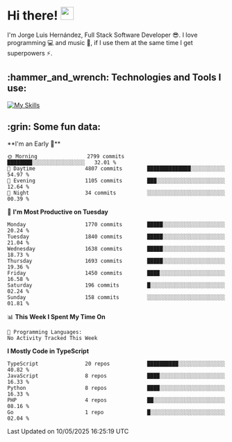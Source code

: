 <h1 align="left">
 <abc>
  <br>Hi there! <img src="https://user-images.githubusercontent.com/42378118/110234147-e3259600-7f4e-11eb-95be-0c4047144dea.gif" width="30"><br>
 </abc>
</h1>

I'm Jorge Luis Hernández, Full Stack Software Developer :sunglasses:. I love programming :computer: and music :musical_score:, if I use them at the same time I get superpowers :zap:. 


<h2 align="left">:hammer_and_wrench: Technologies and Tools I use:</h2>

[![My Skills](https://skillicons.dev/icons?i=js,ts,html,css,py,vue,react,next,nest,postgres,mysql)](https://skillicons.dev)

<h2 align="left">:grin: Some fun data:</h2>
<!--START_SECTION:waka-->
**I'm an Early 🐤** 

```text
🌞 Morning                2799 commits        ████████░░░░░░░░░░░░░░░░░   32.01 % 
🌆 Daytime                4807 commits        ██████████████░░░░░░░░░░░   54.97 % 
🌃 Evening                1105 commits        ███░░░░░░░░░░░░░░░░░░░░░░   12.64 % 
🌙 Night                  34 commits          ░░░░░░░░░░░░░░░░░░░░░░░░░   00.39 % 
```
📅 **I'm Most Productive on Tuesday** 

```text
Monday                   1770 commits        █████░░░░░░░░░░░░░░░░░░░░   20.24 % 
Tuesday                  1840 commits        █████░░░░░░░░░░░░░░░░░░░░   21.04 % 
Wednesday                1638 commits        █████░░░░░░░░░░░░░░░░░░░░   18.73 % 
Thursday                 1693 commits        █████░░░░░░░░░░░░░░░░░░░░   19.36 % 
Friday                   1450 commits        ████░░░░░░░░░░░░░░░░░░░░░   16.58 % 
Saturday                 196 commits         █░░░░░░░░░░░░░░░░░░░░░░░░   02.24 % 
Sunday                   158 commits         ░░░░░░░░░░░░░░░░░░░░░░░░░   01.81 % 
```


📊 **This Week I Spent My Time On** 

```text
💬 Programming Languages: 
No Activity Tracked This Week
```

**I Mostly Code in TypeScript** 

```text
TypeScript               20 repos            ██████████░░░░░░░░░░░░░░░   40.82 % 
JavaScript               8 repos             ████░░░░░░░░░░░░░░░░░░░░░   16.33 % 
Python                   8 repos             ████░░░░░░░░░░░░░░░░░░░░░   16.33 % 
PHP                      4 repos             ██░░░░░░░░░░░░░░░░░░░░░░░   08.16 % 
Go                       1 repo              █░░░░░░░░░░░░░░░░░░░░░░░░   02.04 % 
```




 Last Updated on 10/05/2025 16:25:19 UTC
<!--END_SECTION:waka-->
